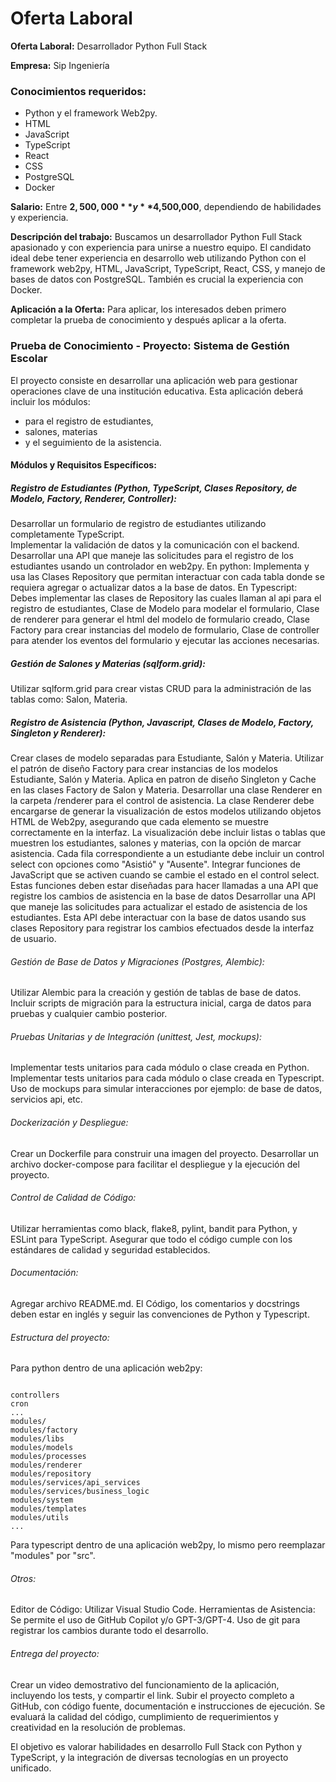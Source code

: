 # Oferta Laboral

**Oferta Laboral:** Desarrollador Python Full Stack

**Empresa:** Sip Ingeniería

### Conocimientos requeridos:

- Python y el framework Web2py. 
- HTML 
- JavaScript 
- TypeScript
- React
-  CSS 
- PostgreSQL 
- Docker

**Salario:** Entre **$2,500,000** y **$4,500,000**, dependiendo de habilidades y experiencia.

**Descripción del trabajo:** Buscamos un desarrollador Python Full Stack apasionado y con experiencia para unirse a nuestro equipo. El candidato ideal debe tener experiencia en desarrollo web utilizando Python con el framework web2py, HTML, JavaScript, TypeScript, React, CSS, y manejo de bases de datos con PostgreSQL. También es crucial la experiencia con Docker.

**Aplicación a la Oferta:** Para aplicar, los interesados deben primero completar la prueba de conocimiento y después aplicar a la oferta.

### **Prueba de Conocimiento - Proyecto:** Sistema de Gestión Escolar

El proyecto consiste en desarrollar una aplicación web para gestionar operaciones clave de una institución educativa. Esta aplicación deberá incluir los módulos:

- para el registro de estudiantes, 
- salones, materias 
- y el seguimiento de la asistencia.

#### Módulos y Requisitos Específicos:

##### Registro de Estudiantes (Python, TypeScript, Clases Repository, de Modelo, Factory, Renderer, Controller):

Desarrollar un formulario de registro de estudiantes utilizando completamente TypeScript.   
Implementar la validación de datos y la comunicación con el backend. Desarrollar una API que maneje las solicitudes para el registro de los estudiantes usando un controlador en web2py. En python: Implementa y usa las Clases Repository que permitan interactuar con cada tabla donde se requiera agregar o actualizar datos a la base de datos. En Typescript: Debes implementar las clases de Repository las cuales llaman al api para el registro de estudiantes, Clase de Modelo para modelar el formulario, Clase de renderer para generar el html del modelo de formulario creado, Clase Factory para crear instancias del modelo de formulario, Clase de controller para atender los eventos del formulario y ejecutar las acciones necesarias.

##### Gestión de Salones y Materias (sqlform.grid):

Utilizar sqlform.grid para crear vistas CRUD para la administración de las tablas como: Salon, Materia.

##### Registro de Asistencia (Python, Javascript, Clases de Modelo, Factory, Singleton y Renderer):


Crear clases de modelo separadas para Estudiante, Salón y Materia.
Utilizar el patrón de diseño Factory para crear instancias de los modelos Estudiante, Salón y Materia.
Aplica en patron de diseño Singleton y Cache en las clases Factory de Salon y Materia.
Desarrollar una clase Renderer en la carpeta /renderer para el control de asistencia.
La clase Renderer debe encargarse de generar la visualización de estos modelos utilizando objetos HTML de Web2py, asegurando que cada elemento se muestre correctamente en la interfaz.
La visualización debe incluir listas o tablas que muestren los estudiantes, salones y materias, con la opción de marcar asistencia.
Cada fila correspondiente a un estudiante debe incluir un control select con opciones como "Asistió" y "Ausente".
Integrar funciones de JavaScript que se activen cuando se cambie el estado en el control select.
Estas funciones deben estar diseñadas para hacer llamadas a una API que registre los cambios de asistencia en la base de datos
Desarrollar una API que maneje las solicitudes para actualizar el estado de asistencia de los estudiantes.
Esta API debe interactuar con la base de datos usando sus clases Repository para registrar los cambios efectuados desde la interfaz de usuario.

###### Gestión de Base de Datos y Migraciones (Postgres, Alembic):

Utilizar Alembic para la creación y gestión de tablas de base de datos. Incluir scripts de migración para la estructura inicial, carga de datos para pruebas y cualquier cambio posterior.

###### Pruebas Unitarias y de Integración (unittest, Jest, mockups):

Implementar tests unitarios para cada módulo o clase creada en Python. Implementar tests unitarios para cada módulo o clase creada en Typescript. Uso de mockups para simular interacciones por ejemplo: de base de datos, servicios api, etc.

###### Dockerización y Despliegue:

Crear un Dockerfile para construir una imagen del proyecto. Desarrollar un archivo docker-compose para facilitar el despliegue y la ejecución del proyecto.

###### Control de Calidad de Código:

Utilizar herramientas como black, flake8, pylint, bandit para Python, y ESLint para TypeScript. Asegurar que todo el código cumple con los estándares de calidad y seguridad establecidos.

###### Documentación:

Agregar archivo README.md. El Código, los comentarios y docstrings deben estar en inglés y seguir las convenciones de Python y Typescript.

###### Estructura del proyecto:

Para python dentro de una aplicación web2py:

```

controllers
cron
...
modules/
modules/factory
modules/libs
modules/models
modules/processes
modules/renderer
modules/repository
modules/services/api_services
modules/services/business_logic
modules/system
modules/templates
modules/utils
...
```

Para typescript dentro de una aplicación web2py, lo mismo pero reemplazar "modules" por "src".

###### Otros:

Editor de Código: Utilizar Visual Studio Code.
Herramientas de Asistencia: Se permite el uso de GitHub Copilot y/o GPT-3/GPT-4.
Uso de git para registrar los cambios durante todo el desarrollo.

###### Entrega del proyecto:


Crear un video demostrativo del funcionamiento de la aplicación, incluyendo los tests, y compartir el link.
Subir el proyecto completo a GitHub, con código fuente, documentación e instrucciones de ejecución.
Se evaluará la calidad del código, cumplimiento de requerimientos y creatividad en la resolución de problemas. 

El objetivo es valorar habilidades en desarrollo Full Stack con Python y TypeScript, y la integración de diversas tecnologías en un proyecto unificado.
